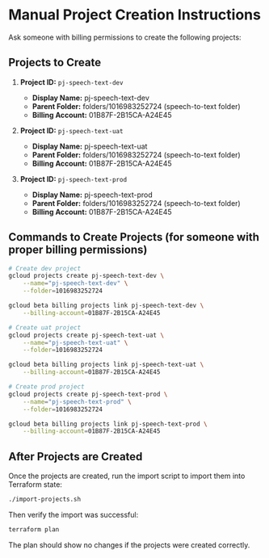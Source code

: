 # Manual Project Creation Instructions

Ask someone with billing permissions to create the following projects:

## Projects to Create

1. **Project ID:** `pj-speech-text-dev`
   - **Display Name:** pj-speech-text-dev
   - **Parent Folder:** folders/1016983252724 (speech-to-text folder)
   - **Billing Account:** 01B87F-2B15CA-A24E45

2. **Project ID:** `pj-speech-text-uat`
   - **Display Name:** pj-speech-text-uat
   - **Parent Folder:** folders/1016983252724 (speech-to-text folder)
   - **Billing Account:** 01B87F-2B15CA-A24E45

3. **Project ID:** `pj-speech-text-prod`
   - **Display Name:** pj-speech-text-prod
   - **Parent Folder:** folders/1016983252724 (speech-to-text folder)
   - **Billing Account:** 01B87F-2B15CA-A24E45

## Commands to Create Projects (for someone with proper billing permissions)

```bash
# Create dev project
gcloud projects create pj-speech-text-dev \
    --name="pj-speech-text-dev" \
    --folder=1016983252724

gcloud beta billing projects link pj-speech-text-dev \
    --billing-account=01B87F-2B15CA-A24E45

# Create uat project
gcloud projects create pj-speech-text-uat \
    --name="pj-speech-text-uat" \
    --folder=1016983252724

gcloud beta billing projects link pj-speech-text-uat \
    --billing-account=01B87F-2B15CA-A24E45

# Create prod project
gcloud projects create pj-speech-text-prod \
    --name="pj-speech-text-prod" \
    --folder=1016983252724

gcloud beta billing projects link pj-speech-text-prod \
    --billing-account=01B87F-2B15CA-A24E45
```

## After Projects are Created

Once the projects are created, run the import script to import them into Terraform state:

```bash
./import-projects.sh
```

Then verify the import was successful:

```bash
terraform plan
```

The plan should show no changes if the projects were created correctly.